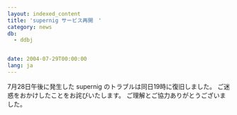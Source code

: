 ```yaml
---
layout: indexed_content
title: 'supernig サービス再開　'
category: news
db:
  - ddbj


date: 2004-07-29T00:00:00
lang: ja
---
```


7月28日午後に発生した supernig のトラブルは同日19時に復旧しました。 ご迷惑をおかけしたことをお詫びいたします。 ご理解とご協力ありがとうございました。
